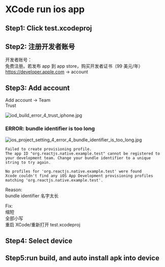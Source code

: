 # XCode run ios app

## Step1: Click test.xcodeproj

## Step2: 注册开发者账号

开发者账号：  
免费注册。若发布 app 到 app store，购买开发者证书（99 美元/年）  
https://developer.apple.com -> account

## Step3: Add account

Add account -> Team  
Trust

![iod_build_error_4_trust_iphone.jpg](https://yingvickycao.github.io/img/ios/xcode_run_ios/ios_project_setting_add_team.jpg)

### ERROR: bundle identifier is too long

![ios_project_setting_4_error_4_bundle_identifier_is_too_long.jpg](https://yingvickycao.github.io/img/ios/xcode_run_ios/ios_project_setting_4_error_4_bundle_identifier_is_too_long.jpg)

```
Failed to create provisioning profile.
The app ID "org.reactjs.native.example.test" cannot be registered to your development team. Change your bundle identifier to a unique string to try again.

No profiles for 'org.reactjs.native.example.test' were found
Xcode couldn't find any iOS App Development provisioning profiles matching 'org.reactjs.native.example.test'.
```

Reason:  
bundle identifier 名字太长

Fix:  
缩短  
全部小写  
重启 XCode/重新打开 test.xcodeproj

## Step4: Select device

## Step5:run build, and auto install apk into device
